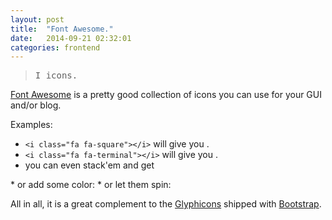 ```yaml
---
layout: post
title:  "Font Awesome."
date:   2014-09-21 02:32:01
categories: frontend
---
```


> <samp>I <i class="fa fa-heart text-danger"></i> icons.</samp>

[Font Awesome][FontAwesome] is a pretty good collection of icons you can use for
your GUI and/or blog.

Examples:

* <code>&lt;i class="fa fa-square">&lt;/i></code> will give you <i class="fa fa-square fa-lg"></i>.
* <code>&lt;i class="fa fa-terminal">&lt;/i></code> will give you <i class="fa fa-terminal fa-lg"></i>.
* you can even stack'em and get <span class="fa-stack">
  <i class="fa fa-square fa-stack-2x"></i>
  <i class="fa fa-terminal fa-stack-1x fa-inverse"></i>
</span>
* or add some color: <span class="fa-stack">
  <i class="fa fa-camera fa-stack-1x"></i>
  <i class="fa fa-ban fa-stack-2x text-danger"></i>
</span>
* or let them spin: <i class="fa fa-cog fa-spin fa-lg"></i>

All in all, it is a great complement to the [Glyphicons][Glyphicons] shipped with [Bootstrap][Bootstrap].

[FontAwesome]: http://fontawesome.io/
[Glyphicons]: http://glyphicons.com/
[Bootstrap]: http://getbootstrap.com/